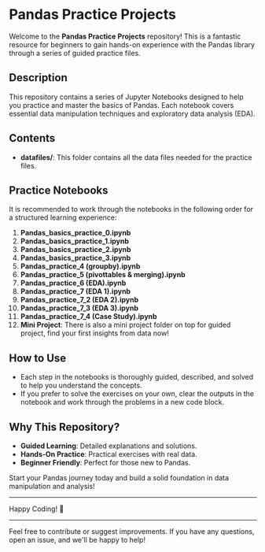 # Pandas Practice Projects

Welcome to the **Pandas Practice Projects** repository! This is a fantastic resource for beginners to gain hands-on experience with the Pandas library through a series of guided practice files.

## Description
This repository contains a series of Jupyter Notebooks designed to help you practice and master the basics of Pandas. Each notebook covers essential data manipulation techniques and exploratory data analysis (EDA).

## Contents
- **datafiles/**: This folder contains all the data files needed for the practice files.

## Practice Notebooks
It is recommended to work through the notebooks in the following order for a structured learning experience:

1. **Pandas_basics_practice_0.ipynb**
2. **Pandas_basics_practice_1.ipynb**
3. **Pandas_basics_practice_2.ipynb**
4. **Pandas_basics_practice_3.ipynb**
5. **Pandas_practice_4 (groupby).ipynb**
6. **Pandas_practice_5 (pivottables & merging).ipynb**
7. **Pandas_practice_6 (EDA).ipynb**
8. **Pandas_practice_7 (EDA 1).ipynb**
9. **Pandas_practice_7_2 (EDA 2).ipynb**
10. **Pandas_practice_7_3 (EDA 3).ipynb**
11. **Pandas_practice_7_4 (Case Study).ipynb**
12. **Mini Project**: There is also a mini project folder on top for guided project, find your first insights from data now!

## How to Use
- Each step in the notebooks is thoroughly guided, described, and solved to help you understand the concepts.
- If you prefer to solve the exercises on your own, clear the outputs in the notebook and work through the problems in a new code block.

## Why This Repository?
- **Guided Learning**: Detailed explanations and solutions.
- **Hands-On Practice**: Practical exercises with real data.
- **Beginner Friendly**: Perfect for those new to Pandas.

Start your Pandas journey today and build a solid foundation in data manipulation and analysis!

---

Happy Coding! 🐼

---

Feel free to contribute or suggest improvements. If you have any questions, open an issue, and we'll be happy to help!
